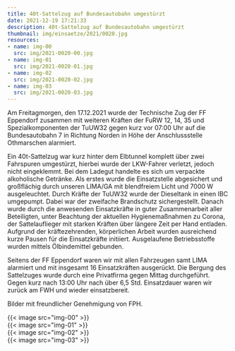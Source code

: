 ```yaml
---
title: 40t-Sattelzug auf Bundesautobahn umgestürzt
date: 2021-12-19 17:21:33
description: 40t-Sattelzug auf Bundesautobahn umgestürzt
thumbnail: img/einsaetze/2021/0020.jpg
resources:
- name: img-00
  src: img/2021-0020-00.jpg
- name: img-01
  src: img/2021-0020-01.jpg
- name: img-02
  src: img/2021-0020-02.jpg
- name: img-03
  src: img/2021-0020-03.jpg
---
```


Am Freitagmorgen, den 17.12.2021 wurde der Technische Zug der FF Eppendorf zusammen mit weiteren Kräften der FuRW 12, 14, 35 und Spezialkomponenten der TuUW32 gegen kurz vor 07:00 Uhr auf die Bundesautobahn 7 in Richtung Norden in Höhe der Anschlussstelle Othmarschen alarmiert.

Ein 40t-Sattelzug war kurz hinter dem Elbtunnel komplett über zwei Fahrspuren umgestürzt, hierbei wurde der LKW-Fahrer verletzt, jedoch nicht eingeklemmt.
Bei dem Ladegut handelte es sich um verpackte alkoholische Getränke.
Als erstes wurde die Einsatzstelle abgesichert und großflächig durch unseren LIMA/GA mit blendfreiem Licht und 7000 W ausgeleuchtet.
Durch Kräfte der TuUW32 wurde der Dieseltank in einen IBC umgepumpt.
Dabei war der zweifache Brandschutz sichergestellt.
Danach wurde durch die anwesenden Einsatzkräfte in guter Zusammenarbeit aller Beteiligten, unter Beachtung der aktuellen Hygienemaßnahmen zu Corona, der Sattelauflieger mit starken Kräften über längere Zeit per Hand entladen.
Aufgrund der kräftezehrenden, körperlichen Arbeit wurden ausreichend kurze Pausen für die Einsatzkräfte initiiert.
Ausgelaufene Betriebsstoffe wurden mittels Ölbindemittel gebunden.

Seitens der FF Eppendorf waren wir mit allen Fahrzeugen samt LIMA alarmiert und mit insgesamt 16 Einsatzkräften ausgerückt.
Die Bergung des Sattelzuges wurde durch eine Privatfirma gegen Mittag durchgeführt.
Gegen kurz nach 13:00 Uhr nach über 6,5 Std. Einsatzdauer waren wir zurück am FWH und wieder einsatzbereit.

Bilder mit freundlicher Genehmigung von FPH.

{{< image src="img-00" >}}  
{{< image src="img-01" >}}  
{{< image src="img-02" >}}  
{{< image src="img-03" >}}  
